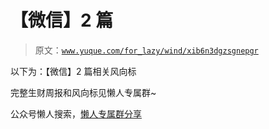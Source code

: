 # 【微信】2 篇

> 原文：[`www.yuque.com/for_lazy/wind/xib6n3dgzsgnepgr`](https://www.yuque.com/for_lazy/wind/xib6n3dgzsgnepgr)

以下为：【微信】2 篇相关风向标

完整生财周报和风向标见懒人专属群~

公众号懒人搜索，[懒人专属群分享](https://lazybook.fun/#/blog/group)